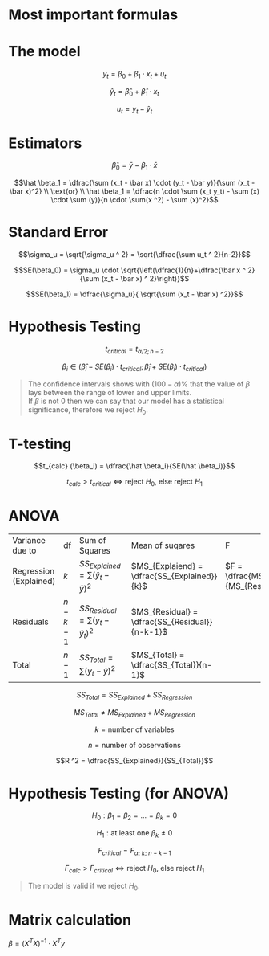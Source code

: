 # Most important formulas

# The model

$$y_t = \beta_0 + \beta_1 \cdot x_t + u_t$$

$$\hat y_t =\hat \beta_0 + \hat \beta_1 \cdot x_t$$

$$u_t = y_t - \hat y_t$$

# Estimators

$$\hat \beta_0 = \bar y - \beta_1 \cdot \bar x$$

$$\hat \beta_1 = \dfrac{\sum (x_t - \bar x) \cdot (y_t - \bar y)}{\sum (x_t - \bar x)^2} \\ \text{or} \\ \hat \beta_1 = \dfrac{n \cdot \sum (x_t y_t) - \sum (x) \cdot \sum (y)}{n \cdot \sum(x ^2) - \sum (x)^2}$$

# Standard Error

$$\sigma_u = \sqrt{\sigma_u ^ 2} = \sqrt{\dfrac{\sum u_t ^ 2}{n-2}}$$

$$SE(\beta_0) = \sigma_u \cdot \sqrt{\left(\dfrac{1}{n}+\dfrac{\bar x ^ 2}{\sum (x_t - \bar x) ^ 2}\right)}$$

$$SE(\beta_1) = \dfrac{\sigma_u}{ \sqrt{\sum (x_t - \bar x) ^2}}$$

# Hypothesis Testing

$$t_{critical} = t_{\alpha / 2;n-2}$$

$$\beta_i \in (\hat \beta_i - SE(\beta_i) \cdot t_{critical}; \hat \beta_i + SE(\beta_i) \cdot t_{critical})$$

> The confidence intervals shows with $(100 - \alpha)\%$ that the value of $\beta$ lays between the range of lower and upper limits.  
> If $\beta$ is not 0 then we can say that our model has a statistical significance, therefore we reject $H_0$.

# T-testing

$$t_{calc} (\beta_i) = \dfrac{\hat \beta_i}{SE(\hat \beta_i)}$$

$$t_{calc} > t_{critical} \Leftrightarrow \text{reject } H_0 \text{, else reject } H_1$$

# ANOVA

|                        |           |                                               |                                                |                                             |
| ---------------------- | --------- | --------------------------------------------- | ---------------------------------------------- | ------------------------------------------- |
| Variance due to        | df        | Sum of Squares                                | Mean of suqares                                | F                                           |
| Regression (Explained) | $k$       | $SS_{Explained} = \sum (\hat y_t - \bar y)^2$ | $MS_{Explaiend} = \dfrac{SS_{Explained}}{k}$   | $F = \dfrac{MS_{Explained}}{MS_{Residual}}$ |
| Residuals              | $n-k - 1$ | $SS_{Residual} = \sum (y_t - \hat y_t)^2$     | $MS_{Residual} = \dfrac{SS_{Residual}}{n-k-1}$ |                                             |
| Total                  | $n-1$     | $SS_{Total} = \sum (y_t - \bar y) ^2$         | $MS_{Total} = \dfrac{SS_{Total}}{n-1}$         |                                             |

$$SS_{Total} = SS_{Explained} + SS_{Regression}$$

$$MS_{Total} \not= MS_{Explained} + MS_{Regression}$$

$$k = \text{number of variables}$$

$$n = \text{number of observations}$$

$$R ^2 = \dfrac{SS_{Explained}}{SS_{Total}}$$

# Hypothesis Testing (for ANOVA)

$$H_0: \beta_1 = \beta_2 = ... = \beta_k = 0$$

$$H_1: \text{at least one }\beta_k \not = 0$$

$$F_{critical} = F_{\alpha;\ k;\ n-k-1}$$

$$F_{calc} > F_{critical} \Leftrightarrow \text{reject } H_0 \text{, else reject } H_1$$

> The model is valid if we reject $H_0$.

# Matrix calculation

$\beta = (X ^ T X) ^ {-1} \cdot X ^ T y$
